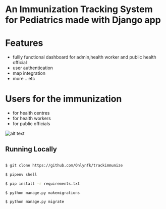 
# An Immunization Tracking System for Pediatrics made with Django app



# Features
- fullly functional dashboard for admin,health worker and public health official
- user authentication
- map integration 
- more .. etc


# Users for the immunization
- for health centres
- for health workers
- for public officials



![alt text](https://github.com/Onlynfk/trackimmunize/blob/main/app%20image.png?raw=true)

## Running Locally


```sh

$ git clone https://github.com/Onlynfk/trackimmunize

$ pipenv shell

$ pip install -r requirements.txt

$ python manage.py makemigrations

$ python manage.py migrate




